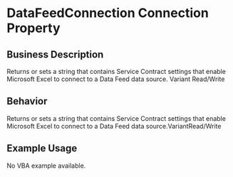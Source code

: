 # DataFeedConnection Connection Property

## Business Description
Returns or sets a string that contains Service Contract settings that enable Microsoft Excel to connect to a Data Feed data source. Variant Read/Write

## Behavior
Returns or sets a string that contains Service Contract settings that enable Microsoft Excel to connect to a Data Feed data source.VariantRead/Write

## Example Usage
No VBA example available.